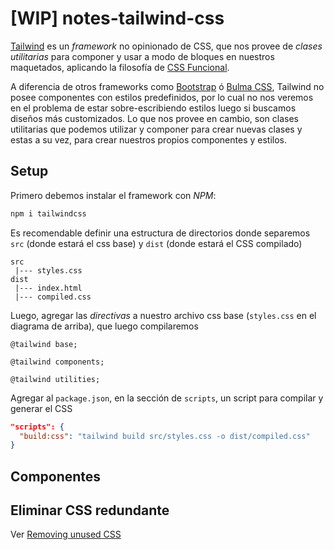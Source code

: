 # [WIP] notes-tailwind-css

[Tailwind](https://tailwindcss.com/) es un _framework_ no opinionado de CSS, que nos provee de _clases utilitarias_ para componer y usar a modo de bloques en nuestros maquetados, aplicando la filosofía de [CSS Funcional](https://github.com/dwyl/learn-tachyons#functional-css-is).

A diferencia de otros frameworks como [Bootstrap](https://getbootstrap.com/) ó [Bulma CSS](https://bulma.io/), Tailwind no posee componentes con estilos predefinidos, por lo cual no nos veremos en el problema de estar sobre-escribiendo estilos luego si buscamos diseños más customizados. Lo que nos provee en cambio, son clases utilitarias que podemos utilizar y componer para crear nuevas clases y estas a su vez, para crear nuestros propios componentes y estilos.

## Setup

Primero debemos instalar el framework con _NPM_:

```bash
npm i tailwindcss
```

Es recomendable definir una estructura de directorios donde separemos `src` (donde estará el css base) y `dist` (donde estará el CSS compilado)

```
src
 |--- styles.css
dist
 |--- index.html
 |--- compiled.css
```

Luego, agregar las _directivas_ a nuestro archivo css base (`styles.css` en el diagrama de arriba), que luego compilaremos

```
@tailwind base;

@tailwind components;

@tailwind utilities;
```

Agregar al `package.json`, en la sección de `scripts`, un script para compilar y generar el CSS

```json
"scripts": {
  "build:css": "tailwind build src/styles.css -o dist/compiled.css"
}
```

## Componentes

## Eliminar CSS redundante

Ver [Removing unused CSS](https://tailwindcss.com/docs/controlling-file-size#removing-unused-css)
